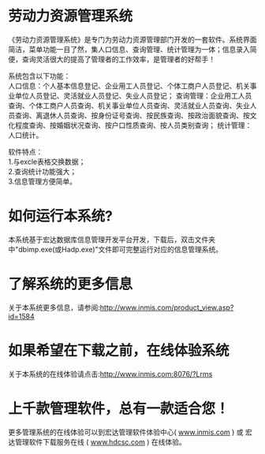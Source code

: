 # 劳动力资源管理系统

《劳动力资源管理系统》是专门为劳动力资源管理部门开发的一套软件。系统界面简洁，菜单功能一目了然，集人口信息、查询管理、统计管理为一体；信息录入简便，查询灵活很大的提高了管理者的工作效率，是管理者的好帮手！ 

系统包含以下功能：   
人口信息：个人基本信息登记、企业用工人员登记、个体工商户人员登记、机关事业单位人员登记、灵活就业人员登记、失业人员登记； 查询管理：企业用工人员查询、个体工商户人员查询、机关事业单位人员查询、灵活就业人员查询、失业人员查询、离退休人员查询、按身份证号查询、按民族查询、按政治面貌查询、按文化程度查询、按婚姻状况查询、按户口性质查询、按人员类别查询； 统计管理：人口统计。 

软件特点：   
1.与excle表格交换数据；  
2.查询统计功能强大；   
3.信息管理方便简单。

# 如何运行本系统?

本系统基于宏达数据库信息管理开发平台开发，下载后，双击文件夹中"dbimp.exe(或Hadp.exe)"文件即可完整运行对应的信息管理系统。

# 了解系统的更多信息

关于本系统更多信息，请参阅:http://www.inmis.com/product_view.asp?id=1584

# 如果希望在下载之前，在线体验系统

关于本系统的在线体验请点击:http://www.inmis.com:8076/?Lrms

# 上千款管理软件，总有一款适合您！

更多管理系统的在线体验可以到宏达管理软件体验中心( www.inmis.com ) 或 宏达管理软件下载服务在线 ( www.hdcsc.com ) 在线体验。

